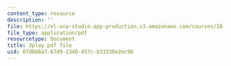 ```yaml
---
content_type: resource
description: ''
file: https://ol-ocw-studio-app-production.s3.amazonaws.com/courses/18-01sc-single-variable-calculus-fall-2010/07d668a767d91340457cb33330e2ec96_PNTnmH6jsRI.pdf
file_type: application/pdf
resourcetype: Document
title: 3play pdf file
uid: 07d668a7-67d9-1340-457c-b33330e2ec96
---
```

